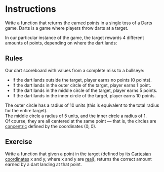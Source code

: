 # Instructions

Write a function that returns the earned points in a single toss of a Darts game. Darts is a game where players throw darts at a target.

In our particular instance of the game, the target rewards 4 different amounts of points, depending on where the dart lands:

## Rules

Our dart scoreboard with values from a complete miss to a bullseye:

- If the dart lands outside the target, player earns no points (0 points).
- If the dart lands in the outer circle of the target, player earns 1 point.
- If the dart lands in the middle circle of the target, player earns 5 points.
- If the dart lands in the inner circle of the target, player earns 10 points.

The outer circle has a radius of 10 units (this is equivalent to the total radius for the entire target).  
The middle circle a radius of 5 units, and the inner circle a radius of 1.  
Of course, they are all centered at the same point — that is, the circles are [concentric](https://mathworld.wolfram.com/ConcentricCircles.html) defined by the coordinates (0, 0).


## Exercise

Write a function that given a point in the target (defined by its [Cartesian coordinates](https://www.mathsisfun.com/data/cartesian-coordinates.html) x and y, where x and y are [real](https://www.mathsisfun.com/numbers/real-numbers.html)), returns the correct amount earned by a dart landing at that point.